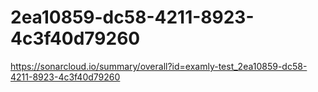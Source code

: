 # 2ea10859-dc58-4211-8923-4c3f40d79260
https://sonarcloud.io/summary/overall?id=examly-test_2ea10859-dc58-4211-8923-4c3f40d79260
